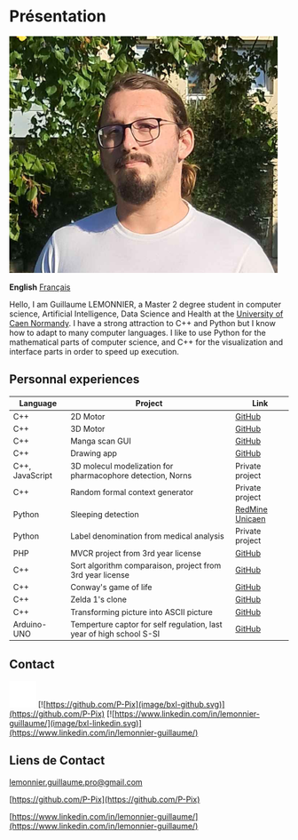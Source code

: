 # Présentation 

![Photo de profile](./image/PP.png)

**English**
[Français][FR]

[EN]:README.en.md
[FR]:README.fr.md

Hello, I am Guillaume LEMONNIER, a Master 2 degree student in computer science, Artificial Intelligence, Data Science and Health at the [University of Caen Normandy](https://www.unicaen.fr/). I have a strong attraction to C++ and Python but I know how to adapt to many computer languages. I like to use Python for the mathematical parts of computer science, and C++ for the visualization and interface parts in order to speed up execution.

## Personnal experiences

|Language|Project|Link|
|-|-|-|
|C++|2D Motor|[GitHub](https://github.com/P-Pix/2DMotor)|
|C++|3D Motor|[GitHub](https://github.com/P-Pix/3DMotorRayTracing)|
|C++|Manga scan GUI|[GitHub](https://github.com/P-Pix/ScanGUI)|
|C++|Drawing app|[GitHub](https://github.com/P-Pix/DrawingApp)|
|C++, JavaScript|3D molecul modelization for pharmacophore detection, Norns|Private project|
|C++|Random formal context generator|Private project|
|Python|Sleeping detection|[RedMine Unicaen](https://redmine-etu.unicaen.fr/projects/projet_comete)|
|Python|Label denomination from medical analysis|Private project|
|PHP|MVCR project from 3rd year license|[GitHub](https://github.com/P-Pix/PHP-MVCR)|
|C++|Sort algorithm comparaison, project from 3rd year license|[GitHub](https://github.com/P-Pix/Sorting-Algoithm-Listing)|
|C++|Conway's game of life|[GitHub](https://github.com/P-Pix/ConwayLife)|
|C++|Zelda 1's clone|[GitHub](https://github.com/P-Pix/clone_zelda)|
|C++|Transforming picture into ASCII picture|[GitHub](https://github.com/P-Pix/ascii_image)|
|Arduino-UNO|Temperture captor for self regulation, last year of high school S-SI|[GitHub](https://github.com/P-Pix/capteur_temperature)|

## Contact

[![mailto:lemonnier.guillaume.pro@gmail.com](./image/bxl-mail.svg)](mailto:lemonnier.guillaume.pro@gmail.com)
[![https://github.com/P-Pix](image/bxl-github.svg)](https://github.com/P-Pix)
[![https://www.linkedin.com/in/lemonnier-guillaume/](image/bxl-linkedin.svg)](https://www.linkedin.com/in/lemonnier-guillaume/)

## Liens de Contact

[lemonnier.guillaume.pro@gmail.com](mailto:lemonnier.guillaume.pro@gmail.com)

[https://github.com/P-Pix](https://github.com/P-Pix)

[https://www.linkedin.com/in/lemonnier-guillaume/](https://www.linkedin.com/in/lemonnier-guillaume/)
